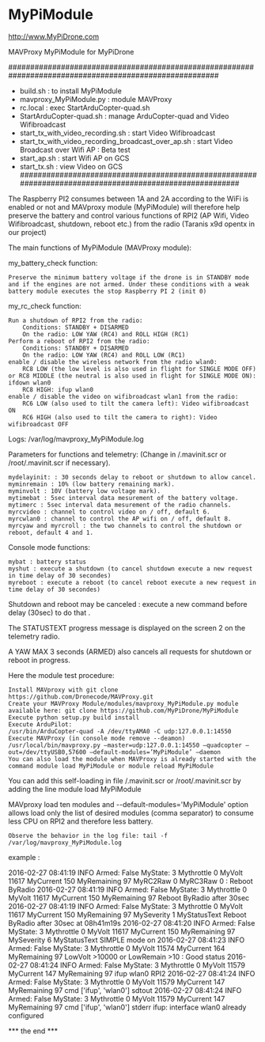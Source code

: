 # MyPiModule

http://www.MyPiDrone.com

MAVProxy MyPiModule for MyPiDrone

########################################################################################################
- build.sh                                            : to install MyPiModule
- mavproxy_MyPiModule.py                              : module MAVProxy
- rc.local                                            : exec StartArduCopter-quad.sh
- StartArduCopter-quad.sh                             : manage ArduCopter-quad and Video Wifibroadcast
- start_tx_with_video_recording.sh                    : start Video Wifibroadcast
- start_tx_with_video_recording_broadcast_over_ap.sh  : start Video Broadcast over Wifi AP : Beta test
- start_ap.sh                                         : start Wifi AP on GCS
- start_tx.sh                                         : view Video on GCS
########################################################################################################


The Raspberry PI2 consumes between 1A and 2A according to the WiFi is enabled or not and MAVproxy module (MyPiModule) will therefore help preserve the battery and control various functions of RPI2 (AP Wifi, Video Wifibroadcast, shutdown, reboot etc.) from the radio (Taranis x9d opentx in our project)

The main functions of MyPiModule (MAVProxy module):

my_battery_check function:

    Preserve the minimum battery voltage if the drone is in STANDBY mode and if the engines are not armed. Under these conditions with a weak battery module executes the stop Raspberry PI 2 (init 0)

my_rc_check function:

    Run a shutdown of RPI2 from the radio:
        Conditions: STANDBY + DISARMED
        On the radio: LOW YAW (RC4) and ROLL HIGH (RC1)
    Perform a reboot of RPI2 from the radio:
        Conditions: STANDBY + DISARMED
        On the radio: LOW YAW (RC4) and ROLL LOW (RC1)
    enable / disable the wireless network from the radio wlan0:
        RC8 LOW (the low level is also used in flight for SINGLE MODE OFF) or RC8 MIDDLE (the neutral is also used in flight for SINGLE MODE ON): ifdown wlan0
        RC8 HIGH: ifup wlan0
    enable / disable the video on wifibroadcast wlan1 from the radio:
        RC6 LOW (also used to tilt the camera left): Video wifibroadcast ON
        RC6 HIGH (also used to tilt the camera to right): Video wifibroadcast OFF

Logs: /var/log/mavproxy_MyPiModule.log


Parameters for functions and telemetry:
(Change in /.mavinit.scr or /root/.mavinit.scr if necessary).

    mydelayinit: : 30 seconds delay to reboot or shutdown to allow cancel.
    myminremain : 10% (low battery remaining mark).
    myminvolt : 10V (battery low voltage mark).
    mytimebat : 5sec interval data mesurement of the battery voltage.
    mytimerc : 5sec interval data mesurement of the radio channels.
    myrcvideo : channel to control video on / off, default 6.
    myrcwlan0 : channel to control the AP wifi on / off, default 8.
    myrcyaw and myrcroll : the two channels to control the shutdown or reboot, default 4 and 1.

Console mode functions:

    mybat : battery status
    myshut : execute a shutdown (to cancel shutdown execute a new request in time delay of 30 secondes)
    myreboot : execute a reboot (to cancel reboot execute a new request in time delay of 30 secondes)

Shutdown and reboot may be canceled : execute a new command before delay (30sec) to do that .

The STATUSTEXT progress message is displayed on the screen 2 on the telemetry radio.

A YAW MAX 3 seconds (ARMED) also cancels all requests for shutdown or reboot in progress.

Here the module test procedure:

    Install MAVproxy with git clone https://github.com/Dronecode/MAVProxy.git
    Create your MAVProxy Module/modules/mavproxy_MyPiModule.py module available here: git clone https://github.com/MyPiDrone/MyPiModule
    Execute python setup.py build install
    Execute ArduPilot:
    /usr/bin/ArduCopter-quad -A /dev/ttyAMA0 -C udp:127.0.0.1:14550
    Execute MAVProxy (in console mode remove --deamon) /usr/local/bin/mavproxy.py –master=udp:127.0.0.1:14550 –quadcopter –out=/dev/ttyUSB0,57600 –default-modules=’MyPiModule’ –daemon
    You can also load the module when MAVProxy is already started with the command module load MyPiModule or module reload MyPiModule

You can add this self-loading in file /.mavinit.scr or /root/.mavinit.scr by adding the line module load MyPiModule

MAVproxy load ten modules and --default-modules='MyPiModule' option allows load only the list of desired modules (comma separator) to consume less CPU on RPI2 and therefore less battery.

    Observe the behavior in the log file: tail -f /var/log/mavproxy_MyPiModule.log

example :

2016-02-27 08:41:19 INFO Armed: False MyState: 3 Mythrottle 0 MyVolt 11617 MyCurrent 150 MyRemaining 97 MyRC2Raw 0 MyRC3Raw 0 : Reboot ByRadio
2016-02-27 08:41:19 INFO Armed: False MyState: 3 Mythrottle 0 MyVolt 11617 MyCurrent 150 MyRemaining 97 Reboot ByRadio after 30sec
2016-02-27 08:41:19 INFO Armed: False MyState: 3 Mythrottle 0 MyVolt 11617 MyCurrent 150 MyRemaining 97 MySeverity 1 MyStatusText Reboot ByRadio after 30sec at 08h41m19s
2016-02-27 08:41:20 INFO Armed: False MyState: 3 Mythrottle 0 MyVolt 11617 MyCurrent 150 MyRemaining 97 MySeverity 6 MyStatusText SIMPLE mode on
2016-02-27 08:41:23 INFO Armed: False MyState: 3 Mythrottle 0 MyVolt 11574 MyCurrent 164 MyRemaining 97 LowVolt >10000 or LowRemain >10 : Good status
2016-02-27 08:41:24 INFO Armed: False MyState: 3 Mythrottle 0 MyVolt 11579 MyCurrent 147 MyRemaining 97 ifup wlan0 RPI2
2016-02-27 08:41:24 INFO Armed: False MyState: 3 Mythrottle 0 MyVolt 11579 MyCurrent 147 MyRemaining 97 cmd ['ifup', 'wlan0'] sdtout
2016-02-27 08:41:24 INFO Armed: False MyState: 3 Mythrottle 0 MyVolt 11579 MyCurrent 147 MyRemaining 97 cmd ['ifup', 'wlan0'] stderr ifup: interface wlan0 already configured


*** the end ***

